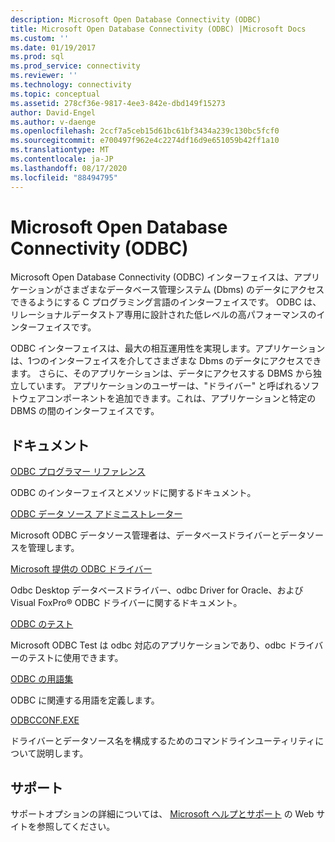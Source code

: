 ```yaml
---
description: Microsoft Open Database Connectivity (ODBC)
title: Microsoft Open Database Connectivity (ODBC) |Microsoft Docs
ms.custom: ''
ms.date: 01/19/2017
ms.prod: sql
ms.prod_service: connectivity
ms.reviewer: ''
ms.technology: connectivity
ms.topic: conceptual
ms.assetid: 278cf36e-9817-4ee3-842e-dbd149f15273
author: David-Engel
ms.author: v-daenge
ms.openlocfilehash: 2ccf7a5ceb15d61bc61bf3434a239c130bc5fcf0
ms.sourcegitcommit: e700497f962e4c2274df16d9e651059b42ff1a10
ms.translationtype: MT
ms.contentlocale: ja-JP
ms.lasthandoff: 08/17/2020
ms.locfileid: "88494795"
---
```

# <a name="microsoft-open-database-connectivity-odbc"></a>Microsoft Open Database Connectivity (ODBC)
Microsoft Open Database Connectivity (ODBC) インターフェイスは、アプリケーションがさまざまなデータベース管理システム (Dbms) のデータにアクセスできるようにする C プログラミング言語のインターフェイスです。 ODBC は、リレーショナルデータストア専用に設計された低レベルの高パフォーマンスのインターフェイスです。  
  
 ODBC インターフェイスは、最大の相互運用性を実現します。アプリケーションは、1つのインターフェイスを介してさまざまな Dbms のデータにアクセスできます。 さらに、そのアプリケーションは、データにアクセスする DBMS から独立しています。 アプリケーションのユーザーは、"ドライバー" と呼ばれるソフトウェアコンポーネントを追加できます。これは、アプリケーションと特定の DBMS の間のインターフェイスです。  
  
## <a name="documentation"></a>ドキュメント  
 [ODBC プログラマー リファレンス](../odbc/reference/odbc-programmer-s-reference.md)  
  
 ODBC のインターフェイスとメソッドに関するドキュメント。  
  
 [ODBC データ ソース アドミニストレーター](../odbc/admin/odbc-data-source-administrator.md)  
  
 Microsoft ODBC データソース管理者は、データベースドライバーとデータソースを管理します。  
  
 [Microsoft 提供の ODBC ドライバー](../odbc/microsoft/microsoft-supplied-odbc-drivers.md)  
  
 Odbc Desktop データベースドライバー、odbc Driver for Oracle、および Visual FoxPro® ODBC ドライバーに関するドキュメント。  
  
 [ODBC のテスト](../odbc/odbc-test.md)  
  
 Microsoft ODBC Test は odbc 対応のアプリケーションであり、odbc ドライバーのテストに使用できます。  
  
 [ODBC の用語集](../odbc/odbc-glossary.md)  
  
 ODBC に関連する用語を定義します。  
  
 [ODBCCONF.EXE](../odbc/odbcconf-exe.md)  
  
 ドライバーとデータソース名を構成するためのコマンドラインユーティリティについて説明します。  
  
## <a name="support"></a>サポート  
 サポートオプションの詳細については、 [Microsoft ヘルプとサポート](https://go.microsoft.com/fwlink?linkid=5521) の Web サイトを参照してください。
